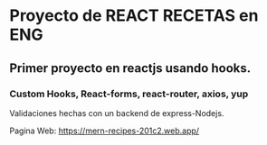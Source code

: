 # Proyecto de REACT RECETAS en ENG

## Primer proyecto en reactjs usando hooks.

### Custom Hooks, React-forms, react-router, axios, yup

Validaciones hechas con un backend de express-Nodejs.

Pagina Web: https://mern-recipes-201c2.web.app/
